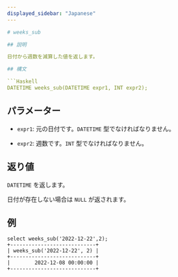 ```yaml
---
displayed_sidebar: "Japanese"
---

# weeks_sub

## 説明

日付から週数を減算した値を返します。

## 構文

```Haskell
DATETIME weeks_sub(DATETIME expr1, INT expr2);
```

## パラメーター

- `expr1`: 元の日付です。`DATETIME` 型でなければなりません。

- `expr2`: 週数です。`INT` 型でなければなりません。

## 返り値

`DATETIME` を返します。

日付が存在しない場合は `NULL` が返されます。

## 例

```Plain
select weeks_sub('2022-12-22',2);
+----------------------------+
| weeks_sub('2022-12-22', 2) |
+----------------------------+
|        2022-12-08 00:00:00 |
+----------------------------+
```